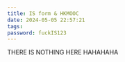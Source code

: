 ```yaml
---
title: IS form & HKMOOC
date: 2024-05-05 22:57:21
tags:
password: fuckIS123
---
```

THERE IS NOTHING HERE HAHAHAHA